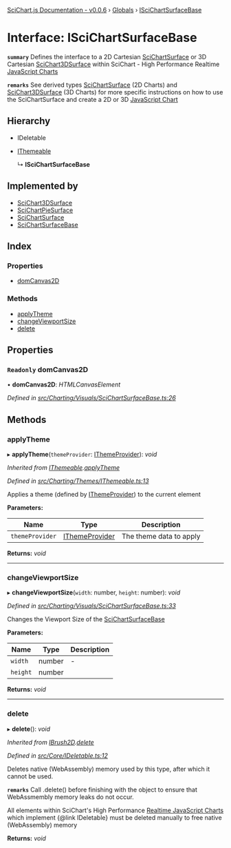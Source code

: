 [SciChart.js Documentation - v0.0.6](../README.md) › [Globals](../globals.md) › [ISciChartSurfaceBase](iscichartsurfacebase.md)

# Interface: ISciChartSurfaceBase

**`summary`** Defines the interface to a 2D Cartesian [SciChartSurface](../classes/scichartsurface.md) or 3D Cartesian [SciChart3DSurface](../classes/scichart3dsurface.md) within SciChart -
High Performance Realtime [JavaScript Charts](https://www.scichart.com/javascript-chart-features)

**`remarks`** 
See derived types [SciChartSurface](../classes/scichartsurface.md) (2D Charts) and [SciChart3DSurface](../classes/scichart3dsurface.md) (3D Charts) for more specific instructions on how
to use the SciChartSurface and create a 2D or 3D [JavaScript Chart](https://www.scichart.com/javascript-chart-features)

## Hierarchy

* IDeletable

* [IThemeable](ithemeable.md)

  ↳ **ISciChartSurfaceBase**

## Implemented by

* [SciChart3DSurface](../classes/scichart3dsurface.md)
* [SciChartPieSurface](../classes/scichartpiesurface.md)
* [SciChartSurface](../classes/scichartsurface.md)
* [SciChartSurfaceBase](../classes/scichartsurfacebase.md)

## Index

### Properties

* [domCanvas2D](iscichartsurfacebase.md#readonly-domcanvas2d)

### Methods

* [applyTheme](iscichartsurfacebase.md#applytheme)
* [changeViewportSize](iscichartsurfacebase.md#changeviewportsize)
* [delete](iscichartsurfacebase.md#delete)

## Properties

### `Readonly` domCanvas2D

• **domCanvas2D**: *HTMLCanvasElement*

*Defined in [src/Charting/Visuals/SciChartSurfaceBase.ts:26](https://github.com/ABTSoftware/SciChart.Dev/blob/ff9f38d289/Web/src/SciChart/src/Charting/Visuals/SciChartSurfaceBase.ts#L26)*

## Methods

###  applyTheme

▸ **applyTheme**(`themeProvider`: [IThemeProvider](ithemeprovider.md)): *void*

*Inherited from [IThemeable](ithemeable.md).[applyTheme](ithemeable.md#applytheme)*

*Defined in [src/Charting/Themes/IThemeable.ts:13](https://github.com/ABTSoftware/SciChart.Dev/blob/ff9f38d289/Web/src/SciChart/src/Charting/Themes/IThemeable.ts#L13)*

Applies a theme (defined by [IThemeProvider](ithemeprovider.md)) to the current element

**Parameters:**

Name | Type | Description |
------ | ------ | ------ |
`themeProvider` | [IThemeProvider](ithemeprovider.md) | The theme data to apply  |

**Returns:** *void*

___

###  changeViewportSize

▸ **changeViewportSize**(`width`: number, `height`: number): *void*

*Defined in [src/Charting/Visuals/SciChartSurfaceBase.ts:33](https://github.com/ABTSoftware/SciChart.Dev/blob/ff9f38d289/Web/src/SciChart/src/Charting/Visuals/SciChartSurfaceBase.ts#L33)*

Changes the Viewport Size of the [SciChartSurfaceBase](../classes/scichartsurfacebase.md)

**Parameters:**

Name | Type | Description |
------ | ------ | ------ |
`width` | number | - |
`height` | number |   |

**Returns:** *void*

___

###  delete

▸ **delete**(): *void*

*Inherited from [IBrush2D](ibrush2d.md).[delete](ibrush2d.md#delete)*

*Defined in [src/Core/IDeletable.ts:12](https://github.com/ABTSoftware/SciChart.Dev/blob/ff9f38d289/Web/src/SciChart/src/Core/IDeletable.ts#L12)*

Deletes native (WebAssembly) memory used by this type, after which it cannot be used.

**`remarks`** 
Call .delete() before finishing with the object to ensure that WebAssmembly memory leaks do
not occur.

All elements within SciChart's High Performance
[Realtime JavaScript Charts](https://www.scichart.com/javascript-chart-features) which implement
{@link IDeletable} must be deleted manually to free native (WebAssembly) memory

**Returns:** *void*
